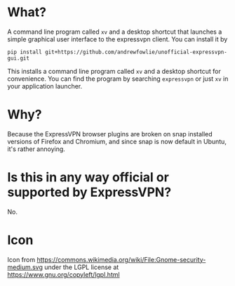 # What?

A command line program called `xv` and a desktop shortcut that launches a simple graphical user interface to the expressvpn client. You can install it by

    pip install git+https://github.com/andrewfowlie/unofficial-expressvpn-gui.git
    
This installs a command line program called `xv` and a desktop shortcut for convenience. You can find the program by searching `expressvpn` or just `xv` in your application launcher.

# Why?

Because the ExpressVPN browser plugins are broken on snap installed versions of Firefox and Chromium, and since snap is now default in Ubuntu, it's rather annoying.

# Is this in any way official or supported by ExpressVPN?

No.

# Icon

Icon from https://commons.wikimedia.org/wiki/File:Gnome-security-medium.svg under the LGPL license at https://www.gnu.org/copyleft/lgpl.html
